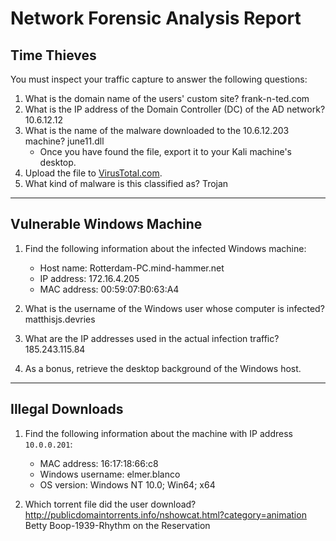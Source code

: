 # Network Forensic Analysis Report

## Time Thieves 
You must inspect your traffic capture to answer the following questions:

1. What is the domain name of the users' custom site? frank-n-ted.com
2. What is the IP address of the Domain Controller (DC) of the AD network? 10.6.12.12
3. What is the name of the malware downloaded to the 10.6.12.203 machine? june11.dll
   - Once you have found the file, export it to your Kali machine's desktop.
4. Upload the file to [VirusTotal.com](https://www.virustotal.com/gui/). 
5. What kind of malware is this classified as? Trojan

---

## Vulnerable Windows Machine

1. Find the following information about the infected Windows machine:
    - Host name: Rotterdam-PC.mind-hammer.net
    - IP address: 172.16.4.205
    - MAC address: 00:59:07:B0:63:A4
    
2. What is the username of the Windows user whose computer is infected? matthisjs.devries
3. What are the IP addresses used in the actual infection traffic? 185.243.115.84
4. As a bonus, retrieve the desktop background of the Windows host.

---

## Illegal Downloads

1. Find the following information about the machine with IP address `10.0.0.201`:
    - MAC address: 16:17:18:66:c8
    - Windows username: elmer.blanco
    - OS version: Windows NT 10.0; Win64; x64

2. Which torrent file did the user download? http://publicdomaintorrents.info/nshowcat.html?category=animation
Betty Boop-1939-Rhythm on the Reservation
